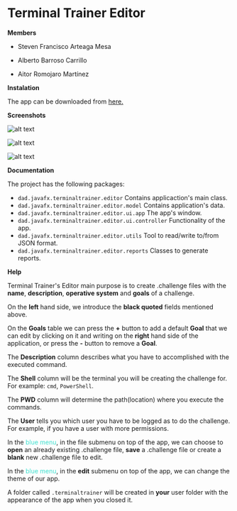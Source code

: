 # 					Terminal Trainer Editor

**Members**

* Steven Francisco Arteaga Mesa

* Alberto Barroso Carrillo

* Aitor Romojaro Martínez

**Instalation**

The app can be downloaded from  [here.][id]

[id]: https://github.com/dam-dad/TerminalTrainer/releases/tag/1.0

**Screenshots**

![alt text](C:\Users\Aitor\eclipse-workspaceDAD\TerminalTrainer\Editor\src\main\resources\screenshots\editor-dark.PNG)

![alt text](C:\Users\Aitor\eclipse-workspaceDAD\TerminalTrainer\Editor\src\main\resources\screenshots\editor-light.PNG)

![alt text](C:\Users\Aitor\eclipse-workspaceDAD\TerminalTrainer\Editor\src\main\resources\screenshots\editor-ejemplo.PNG)



**Documentation**

The project has the following packages:

* `dad.javafx.terminaltrainer.editor` Contains applicaction's main class.
* `dad.javafx.terminaltrainer.editor.model` Contains application's data.
* `dad.javafx.terminaltrainer.editor.ui.app` The app's window.
* `dad.javafx.terminaltrainer.editor.ui.controller` Functionality of the app.
* `dad.javafx.terminaltrainer.editor.utils` Tool to read/write to/from JSON  format.
* `dad.javafx.terminaltrainer.editor.reports` Classes to generate reports.



**Help**

Terminal Trainer's Editor main purpose is to create .challenge files with the **name**, **description**, **operative system** and **goals** of a challenge.



On the **left** hand side, we introduce the **black quoted** fields mentioned above.

On the **Goals** table we can press the **+** button to add a default **Goal** that we can edit by clicking on it and writing on the **right** hand side of the application, or press the **-** button to remove a **Goal**.



The **Description** column describes what you have to accomplished with the executed command.

The **Shell** column will be the terminal you will be creating the challenge for. For example: `cmd`, `PowerShell`.

The **PWD** column will determine the path(location) where you execute the commands.

The **User** tells you which user you have to be logged as to do the challenge. For example, if you  have a user with more permissions.



In the <span style='color:turquoise'>blue menu</span>, in the file submenu on top of the app, we can choose to **open** an already existing .challenge file, **save** a .challenge file or create a **blank** new .challenge file to edit.

In the <span style='color:turquoise'>blue menu</span>, in the **edit** submenu on top of the app, we can change the theme of our app.



A folder called `.terminaltrainer` will be created in **your** user folder with the appearance of the app when you closed it.


